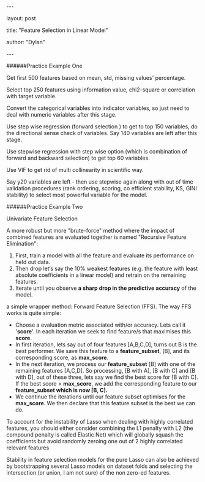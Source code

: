 \---

layout: post

title: "Feature Selection in Linear Model"

author: "Dylan"

\---

######Practice Example One

Get first 500 features based on mean, std, missing values' percentage.

Select top 250 features using information value, chi2-square or correlation with target variable.

Convert the categorical variables into indicator variables, so just need to deal with numeric variables after this stage.

Use step wise regression (forward selection ) to get to top 150 variables, do the directional sense check of variables. Say 140 variables are left after this stage.

Use stepwise regression with step wise option (which is combination of forward and backward selection) to get top 60 variables.

Use VIF to get rid of multi collinearity in scientific way.

Say y20 variables are left - then use stepwise again along with out of time validation procedures (rank ordering, scoring, co efficient stability, KS, GINI stability) to select most powerful variable for the model.





######Practice Example Two

Univariate Feature Selection

A more robust but more "brute-force" method where the impact of combined features are evaluated together is named "Recursive Feature Elimination":

1. First, train a model with all the feature and evaluate its performance on held out data.
2. Then drop let‘s say the 10% weakest features (e.g. the feature with least absolute coefficients in a linear model) and retrain on the remaining features.
3. Iterate until you observe **a sharp drop in the predictive accuracy** of the model.



a simple wrapper method: Forward Feature Selection (FFS). The way FFS works is quite simple:

-  Choose a evaluation metric associated with/or accuracy. Lets call it '**score**'. In each iteration we seek to find feature/s that maximises this **score**.
-  In first iteration, lets say out of four features [A,B,C,D], turns out B is the best performer. We save this feature to a **feature_subset**, [B], and its corresponding score, as **max_score**.
-  In the next iteration, we process our **feature_subset** [B] with one of the remaining features [A,C,D]. So processing,  [B with A], [B with C] and [B with D], out of these three, lets say we find the best score for  [B with C]. If the best score > **max_score**, we add the corresponding feature to our **feature_subset **which is now [B, C]**.**
-  We continue the iterations until our feature subset optimises for the **max_score**. We then declare that this feature subset is the best we can do.





To account for the instability of Lasso when dealing with highly correlated features, you should either consider combining the L1 penalty with L2 (the compound penalty is called Elastic Net) which will globally squash the coefficients but avoid randomly zeroing one out of 2 highly correlated relevant features



Stability in feature selection models for the pure Lasso can also be achieved by bootstrapping several Lasso models on dataset folds and selecting the intersection (or union, I am not sure) of the non zero-ed features. 